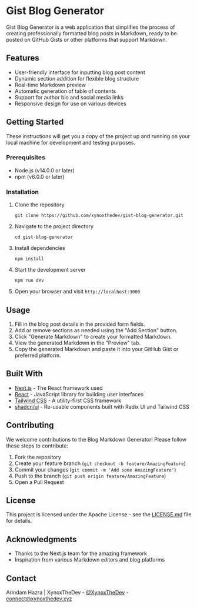 # Gist Blog Generator
Gist Blog Generator is a web application that simplifies the process of creating professionally formatted blog posts in Markdown, ready to be posted on GitHub Gists or other platforms that support Markdown.
## Features
- User-friendly interface for inputting blog post content
- Dynamic section addition for flexible blog structure
- Real-time Markdown preview
- Automatic generation of table of contents
- Support for author bio and social media links
- Responsive design for use on various devices

## Getting Started

These instructions will get you a copy of the project up and running on your local machine for development and testing purposes.
### Prerequisites
- Node.js (v14.0.0 or later)
- npm (v6.0.0 or later)
### Installation
1. Clone the repository
   ```
   git clone https://github.com/xynoxthedev/gist-blog-generator.git
   ```
2. Navigate to the project directory
   ```
   cd gist-blog-generator
   ```
3. Install dependencies
   ```
   npm install
   ```
4. Start the development server
   ```
   npm run dev
   ```
5. Open your browser and visit `http://localhost:3000`
## Usage
1. Fill in the blog post details in the provided form fields.
2. Add or remove sections as needed using the "Add Section" button.
3. Click "Generate Markdown" to create your formatted Markdown.
4. View the generated Markdown in the "Preview" tab.
5. Copy the generated Markdown and paste it into your GitHub Gist or preferred platform.

## Built With

- [Next.js](https://nextjs.org/) - The React framework used
- [React](https://reactjs.org/) - JavaScript library for building user interfaces
- [Tailwind CSS](https://tailwindcss.com/) - A utility-first CSS framework
- [shadcn/ui](https://ui.shadcn.com/) - Re-usable components built with Radix UI and Tailwind CSS

## Contributing

We welcome contributions to the Blog Markdown Generator! Please follow these steps to contribute:

1. Fork the repository
2. Create your feature branch (`git checkout -b feature/AmazingFeature`)
3. Commit your changes (`git commit -m 'Add some AmazingFeature'`)
4. Push to the branch (`git push origin feature/AmazingFeature`)
5. Open a Pull Request

## License

This project is licensed under the Apache License - see the [LICENSE.md](https://github.com/XynoxTheDev/Gist-Blog-Generator/blob/main/LICENSE) file for details.

## Acknowledgments

- Thanks to the Next.js team for the amazing framework
- Inspiration from various Markdown editors and blog platforms

## Contact

Arindam Hazra | XynoxTheDev - [@XynoxTheDev](https://github.com/XynoxTheDev/) - [connect@xynoxthedev.xyz](mailto:connect@xynoxthedev.xyz)
